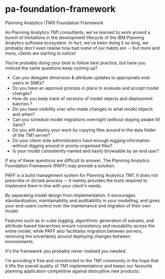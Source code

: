 # pa-foundation-framework
Planning Analytics (TM1) Foundation Framework

As Planning Analytics TM1 consultants, we've learned to work around a bunch of limitations in the development lifecycle of the IBM Planning Analytics software ecosystem. In fact, we've been doing it so long, we probably don't even realise how bad some of our habits are -- but more and more, clients are starting to notice!

You're probably doing your best to follow best practice, but have you noticed the same questions keep coming up?

- Can you delegate dimension & attribute updates to appropriate end-users or SMEs?
- Do you have an approval process in place to evaluate and accept model changes?
- How do you keep track of versions of model objects and deployment batches ?
- Do you have visibility over who made changes to what model objects and when?
- Can you schedule model migrations overnight (without staying awake till 3am)? 
- Do you still deploy your work by copying files around in the data folder of the TM1 server?
- Do your client-side administrators have enough logging information without digging around in poorly-organised files?
- Is your model consistently-named and easily browsable by an end user?

If any of these questions are difficult to answer, The Planning Analytics Foundation Framework (PAFF) may provide a solution.

PAFF is a build management system for Planning Analytics TM1. It does not prescribe or dictate process -- it merely provides the tools required to implement them in line with your client's needs.

By separating model design from implementation, it encourages standardization, maintainability and auditablility in your modelling, and gives your end-users control over the maintenance and migraton of their own model. 

Features such as in-cube logging, algorithmic generation of subsets, and attribute-based hierarchies ensure consistency and reusability across the entire model, while PAFF also facilitates migration between servers, removing the uncertainty around deploying changes between environments.

It's the framework you probably never realised you needed. 

I'm providing it free and unrestricted to the TM1 community in the hope that it lifts the overall quality of TM1 implementations and keeps our favourite planning application competitive against distruptive new products.
